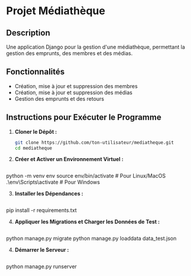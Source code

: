 # Projet Médiathèque

## Description
Une application Django pour la gestion d'une médiathèque, permettant la gestion des emprunts, des membres et des médias.

## Fonctionnalités
- Création, mise à jour et suppression des membres
- Création, mise à jour et suppression des médias
- Gestion des emprunts et des retours

## Instructions pour Exécuter le Programme

1. **Cloner le Dépôt :**
   ```bash
   git clone https://github.com/ton-utilisateur/mediatheque.git
   cd mediatheque

2. **Créer et Activer un Environnement Virtuel :**
   ```bash
python -m venv env
source env/bin/activate  # Pour Linux/MacOS
.\env\Scripts\activate   # Pour Windows

3. **Installer les Dépendances :**
   ```bash
pip install -r requirements.txt

4. **Appliquer les Migrations et Charger les Données de Test :**
   ```bash
python manage.py migrate
python manage.py loaddata data_test.json

4. **Démarrer le Serveur :**
   ```bash
python manage.py runserver